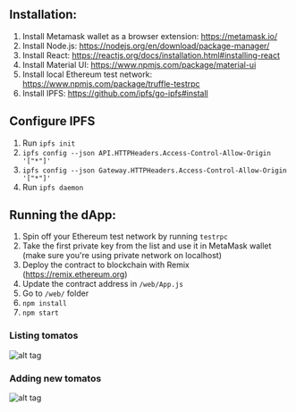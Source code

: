 ## Installation:

1. Install Metamask wallet as a browser extension: https://metamask.io/
2. Install Node.js: https://nodejs.org/en/download/package-manager/
3. Install React: https://reactjs.org/docs/installation.html#installing-react
4. Install Material UI: https://www.npmjs.com/package/material-ui
5. Install local Ethereum test network: https://www.npmjs.com/package/truffle-testrpc
6. Install IPFS: https://github.com/ipfs/go-ipfs#install

## Configure IPFS

1. Run `ipfs init`
1. `ipfs config --json API.HTTPHeaders.Access-Control-Allow-Origin '["*"]'` 
2. `ipfs config --json Gateway.HTTPHeaders.Access-Control-Allow-Origin '["*"]'`
3. Run `ipfs daemon`

## Running the dApp:

1. Spin off your Ethereum test network by running `testrpc`
2. Take the first private key from the list and use it in MetaMask wallet (make sure you're using private network on localhost)
3. Deploy the contract to blockchain with Remix (https://remix.ethereum.org)
4. Update the contract address in `/web/App.js`
5. Go to `/web/` folder
6. `npm install`
7. `npm start`

### Listing tomatos

![alt tag](https://github.com/bdjukic/react-ethereum-ipfs/blob/master/screenshots/tomato_list.png)

### Adding new tomatos

![alt tag](https://github.com/bdjukic/react-ethereum-ipfs/blob/master/screenshots/add_new_tomato.png)

